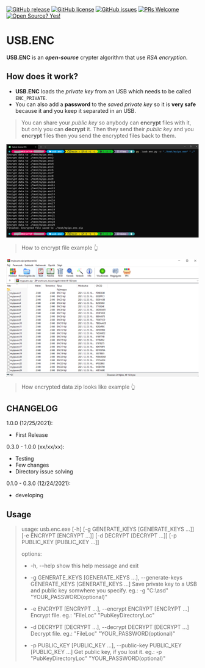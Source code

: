[![GitHub release](https://img.shields.io/github/release/Da4ndo/USB.ENC)](https://gitHub.com/Da4ndo/USB.ENC/releases/)
[![GitHub license](https://img.shields.io/github/license/Da4ndo/USB.ENC)](https://github.com/Da4ndo/USB.ENC/blob/master/LICENSE)
[![GitHub issues](https://img.shields.io/github/issues/Da4ndo/USB.ENC)](https://GitHub.com/Da4ndo/USB.ENC/issues/)
[![PRs Welcome](https://img.shields.io/badge/PRs-welcome-brightgreen.svg?style=flat-square)](http://makeapullrequest.com)
[![Open Source? Yes!](https://badgen.net/badge/Open%20Source%20%3F/Yes%21/blue?icon=github)](https://github.com/Da4ndo/USB.ENC)

# USB.ENC

**USB.ENC** is an ***open-source*** crypter algorithm that use *RSA encryption*. 

## How does it work?

 - **USB.ENC** loads the *private key* from an USB which needs to be called `ENC_PRIVATE`.
 - You can also add a **password** to the *saved private key* so it is **very safe** because it and you keep it separated in an USB.
 
> You can share your *public key* so anybody can **encrypt** files with it, but only you can **decrypt** it.
> Then they send their *public key* and you **encrypt** files then you send the encrypted files back to them.

![](https://github.com/Da4ndo/USB.ENC/blob/main/images/encrypt.usb.enc.png)
> How to encrypt file example 👆

![](https://github.com/Da4ndo/USB.ENC/blob/main/images/encrypted_data.usb.enc.png)
> How encrypted data zip looks like example 👆

## CHANGELOG

1.0.0 (12/25/2021):

- First Release

0.3.0 - 1.0.0 (xx/xx/xx):

- Testing
- Few changes
- Directory issue solving

0.1.0 - 0.3.0 (12/24/2021):

- developing

## Usage

> usage: usb.enc.exe [-h] [-g GENERATE_KEYS [GENERATE_KEYS ...]] [-e ENCRYPT [ENCRYPT ...]] [-d DECRYPT [DECRYPT ...]] [-p PUBLIC_KEY [PUBLIC_KEY ...]]
> 
> options:
> 
>   - -h, --help            show this help message and exit
>   
>   - -g GENERATE_KEYS [GENERATE_KEYS ...], --generate-keys GENERATE_KEYS [GENERATE_KEYS ...]
>                         Save private key to a USB and public key somwhere you specify. eg.: -g
>                         "C:\asd\" "YOUR_PASSWORD(optional)"
>                         
>   - -e ENCRYPT [ENCRYPT ...], --encrypt ENCRYPT [ENCRYPT ...]
>                         Encrypt file. eg.: "FileLoc" "PubKeyDirectoryLoc"
>                         
>   - -d DECRYPT [DECRYPT ...], --decrypt DECRYPT [DECRYPT ...]
>                         Decrypt file. eg.: "FileLoc" "YOUR_PASSWORD(optional)"
>                         
>   - -p PUBLIC_KEY [PUBLIC_KEY ...], --public-key PUBLIC_KEY [PUBLIC_KEY ...]
>                         Get public key, if you lost it. eg.: -p "PubKeyDirectoryLoc" "YOUR_PASSWORD(optional)"
